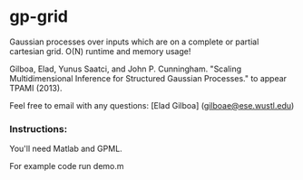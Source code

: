 gp-grid
=======

Gaussian processes over inputs which are on a complete or partial cartesian grid. O(N) runtime and memory usage!

Gilboa, Elad, Yunus Saatci, and John P. Cunningham. "Scaling Multidimensional Inference for 
Structured Gaussian Processes." to appear TPAMI (2013).

Feel free to email with any questions:
[Elad Gilboa] (gilboae@ese.wustl.edu)


### Instructions:

You'll need Matlab and GPML. 

For example code run demo.m 
